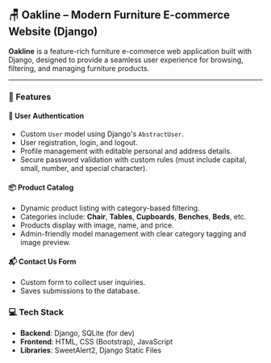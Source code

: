 ## 🪑 Oakline – Modern Furniture E-commerce Website (Django)

**Oakline** is a feature-rich furniture e-commerce web application built with Django, designed to provide a seamless user experience for browsing, filtering, and managing furniture products.

---

### 🔧 Features

#### 👤 User Authentication

* Custom `User` model using Django's `AbstractUser`.
* User registration, login, and logout.
* Profile management with editable personal and address details.
* Secure password validation with custom rules (must include capital, small, number, and special character).

#### 📦 Product Catalog

* Dynamic product listing with category-based filtering.
* Categories include: **Chair**, **Tables**, **Cupboards**, **Benches**, **Beds**, etc.
* Products display with image, name, and price.
* Admin-friendly model management with clear category tagging and image preview.

#### 📬 Contact Us Form

* Custom form to collect user inquiries.
* Saves submissions to the database.

### 💻 Tech Stack

* **Backend**: Django, SQLite (for dev)
* **Frontend**: HTML, CSS (Bootstrap), JavaScript
* **Libraries**: SweetAlert2, Django Static Files
